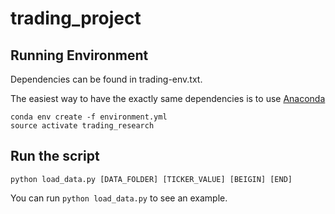 # trading_project


## Running Environment

Dependencies can be found in trading-env.txt.

The easiest way to have the exactly same dependencies is to use [Anaconda](https://docs.continuum.io/anaconda/install/)

```
conda env create -f environment.yml
source activate trading_research
```

## Run the script

```
python load_data.py [DATA_FOLDER] [TICKER_VALUE] [BEIGIN] [END]
```
You can run ```python load_data.py``` to see an example.
